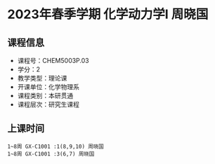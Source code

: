 # 2023年春季学期 化学动力学I 周晓国






## 课程信息

- 课程号：CHEM5003P.03
- 学分：2
- 教学类型：理论课
- 开课单位：化学物理系
- 课程类别：本研贯通
- 课程层次：研究生课程

## 上课时间

```
1~8周 GX-C1001 :1(8,9,10) 周晓国
1~8周 GX-C1001 :3(6,7) 周晓国
```

